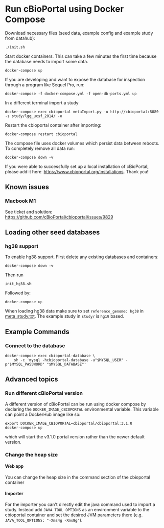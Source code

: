 # Run cBioPortal using Docker Compose
Download necessary files (seed data, example config and example study from
datahub):
```
./init.sh
```

Start docker containers. This can take a few minutes the first time because the
database needs to import some data.
```
docker-compose up
```
If you are developing and want to expose the database for inspection through a program like Sequel Pro, run:
```
docker-compose -f docker-compose.yml -f open-db-ports.yml up
```
In a different terminal import a study
```
docker-compose exec cbioportal metaImport.py -u http://cbioportal:8080 -s study/lgg_ucsf_2014/ -o
```

Restart the cbioportal container after importing:
```
docker-compose restart cbioportal
```

The compose file uses docker volumes which persist data between reboots. To completely remove all data run:

```
docker-compose down -v
```

If you were able to successfully set up a local installation of cBioPortal, please add it here: https://www.cbioportal.org/installations. Thank you!

## Known issues

### Macbook M1

See ticket and solution: https://github.com/cBioPortal/cbioportal/issues/9829

## Loading other seed databases
### hg38 support
To enable hg38 support. First delete any existing databases and containers:
```
docker-compose down -v
```
Then run
```
init_hg38.sh
```
Followed by:
```
docker-compose up
```
When loading hg38 data make sure to set `reference_genome: hg38` in [meta_study.txt](https://docs.cbioportal.org/5.1-data-loading/data-loading/file-formats#meta-file-4). The example study in `study/` is `hg19` based. 

## Example Commands
### Connect to the database
```
docker-compose exec cbioportal-database \
    sh -c 'mysql -hcbioportal-database -u"$MYSQL_USER" -p"$MYSQL_PASSWORD" "$MYSQL_DATABASE"'
```

## Advanced topics
### Run different cBioPortal version

A different version of cBioPortal can be run using docker compose by declaring the `DOCKER_IMAGE_CBIOPORTAL`
environmental variable. This variable can point a DockerHub image like so:

```
export DOCKER_IMAGE_CBIOPORTAL=cbioportal/cbioportal:3.1.0
docker-compose up
```

which will start the v3.1.0 portal version rather than the newer default version.

### Change the heap size
#### Web app
You can change the heap size in the command section of the cbioportal container

#### Importer
For the importer you can't directly edit the java command used to import a study. Instead add `JAVA_TOOL_OPTIONS` as an environment variable to the cbioportal container and set the desired JVM parameters there (e.g. `JAVA_TOOL_OPTIONS: "-Xms4g -Xmx8g"`).
